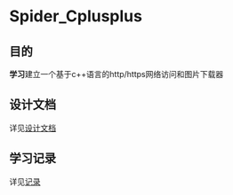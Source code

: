# Spider_Cplusplus

## 目的
**学习**建立一个基于c++语言的http/https网络访问和图片下载器

## 设计文档
详见[设计文档](doc/设计文档.md ':include')

## 学习记录
详见[记录](doc/记录.md ':include')
